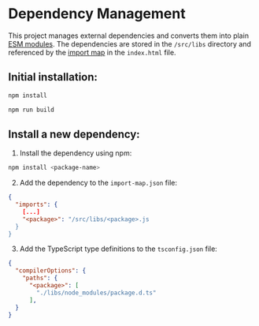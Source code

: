 # Dependency Management

This project manages external dependencies and converts them into plain [ESM modules](https://developer.mozilla.org/en-US/docs/Web/JavaScript/Reference/Statements/import). The dependencies are stored in the `/src/libs` directory and referenced by the [import map](https://developer.mozilla.org/en-US/docs/Web/HTML/Element/script/type/importmap) in the `index.html` file.

## Initial installation:

```sh
npm install
```

```sh
npm run build
```

## Install a new dependency:

1. Install the dependency using npm:

```sh
npm install <package-name>
```

2. Add the dependency to the `import-map.json` file:

```json
{
  "imports": {
    [...]
    "<package>": "/src/libs/<package>.js
  }
}
```

3. Add the TypeScript type definitions to the `tsconfig.json` file:

```json
{
  "compilerOptions": {
    "paths": {
      "<package>": [
        "./libs/node_modules/package.d.ts"
      ],
  }
}
```
